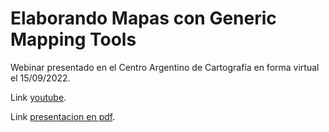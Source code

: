 # Elaborando Mapas con Generic Mapping Tools

Webinar presentado en el Centro Argentino de Cartografía en forma virtual el 15/09/2022.

Link [youtube](https://www.youtube.com/watch?v=tXKto-_HmnM).

Link [presentacion en pdf](https://github.com/Esteban82/CAC-2022/blob/main/Esteban_2022_Webinar%20CAC.pdf).
